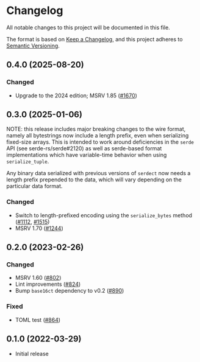 # Changelog
All notable changes to this project will be documented in this file.

The format is based on [Keep a Changelog](https://keepachangelog.com/en/1.0.0/),
and this project adheres to [Semantic Versioning](https://semver.org/spec/v2.0.0.html).

## 0.4.0 (2025-08-20)
### Changed
- Upgrade to the 2024 edition; MSRV 1.85 ([#1670])

[#1670]: https://github.com/RustCrypto/formats/pull/1670

## 0.3.0 (2025-01-06)

NOTE: this release includes major breaking changes to the wire format, namely
all bytestrings now include a length prefix, even when serializing fixed-size
arrays. This is intended to work around deficiencies in the `serde` API
(see serde-rs/serde#2120) as well as serde-based format implementations which
have variable-time behavior when using `serialize_tuple`.

Any binary data serialized with previous versions of `serdect` now needs a
length prefix prepended to the data, which will vary depending on the
particular data format.

### Changed
- Switch to length-prefixed encoding using the `serialize_bytes` method ([#1112], [#1515])
- MSRV 1.70 ([#1244])

[#1112]: https://github.com/RustCrypto/formats/pull/1112
[#1515]: https://github.com/RustCrypto/formats/pull/1515
[#1244]: https://github.com/RustCrypto/formats/pull/1244

## 0.2.0 (2023-02-26)
### Changed
- MSRV 1.60 ([#802])
- Lint improvements ([#824])
- Bump `base16ct` dependency to v0.2 ([#890])

### Fixed
- TOML test ([#864])

[#802]: https://github.com/RustCrypto/formats/pull/802
[#824]: https://github.com/RustCrypto/formats/pull/824
[#864]: https://github.com/RustCrypto/formats/pull/864
[#890]: https://github.com/RustCrypto/formats/pull/890

## 0.1.0 (2022-03-29)
- Initial release

